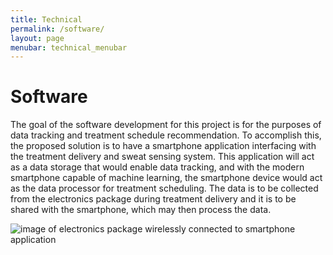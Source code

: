 ```yaml
---
title: Technical
permalink: /software/
layout: page
menubar: technical_menubar
---
```

<h1>Software</h1>
The goal of the software development for this project is for the purposes of data tracking and treatment schedule recommendation. To accomplish this, the proposed solution is to have a smartphone application interfacing with the treatment delivery and sweat sensing system. This application will act as a data storage that would enable data tracking, and with the modern smartphone capable of machine learning, the smartphone device would act as the data processor for treatment scheduling. The data is to be collected from the electronics package during treatment delivery and it is to be shared with the smartphone, which may then process the data.

![image of electronics package wirelessly connected to smartphone application](/assets/images/wireless_app.png)